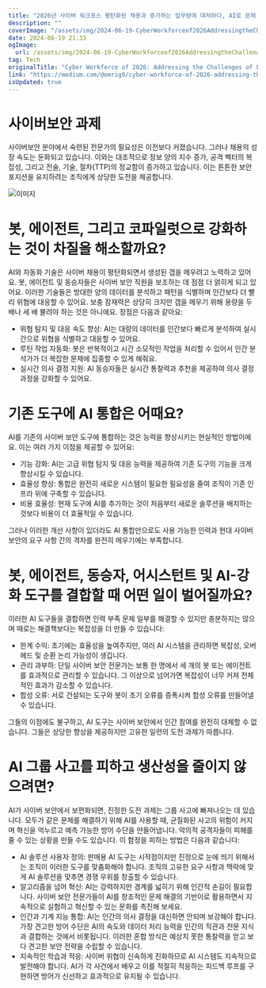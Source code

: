 ```yaml
---
title: "2026년 사이버 워크포스 평탄화된 채용과 증가하는 업무량에 대처하다, AI로 문제 해결 가능할까요"
description: ""
coverImage: "/assets/img/2024-06-19-CyberWorkforceof2026AddressingtheChallengesofFlatteningHiringandRisingWorkloadDoesAIFixIt_0.png"
date: 2024-06-19 21:33
ogImage:
  url: /assets/img/2024-06-19-CyberWorkforceof2026AddressingtheChallengesofFlatteningHiringandRisingWorkloadDoesAIFixIt_0.png
tag: Tech
originalTitle: "Cyber Workforce of 2026: Addressing the Challenges of Flattening Hiring and Rising Workload, Does AI Fix It?"
link: "https://medium.com/@omrig9/cyber-workforce-of-2026-addressing-the-challenges-of-flattening-hiring-and-rising-workload-does-4178aec0475a"
isUpdated: true
---
```


# 사이버보안 과제

사이버보안 분야에서 숙련된 전문가의 필요성은 이전보다 커졌습니다. 그러나 채용의 성장 속도는 둔화되고 있습니다. 이와는 대조적으로 정보 양의 지수 증가, 공격 벡터의 복잡성, 그리고 전술, 기술, 절차(TTP)의 정교함이 증가하고 있습니다. 이는 튼튼한 보안 포지션을 유지하려는 조직에게 상당한 도전을 제공합니다.

![이미지](/assets/img/2024-06-19-CyberWorkforceof2026AddressingtheChallengesofFlatteningHiringandRisingWorkloadDoesAIFixIt_0.png)

# 봇, 에이전트, 그리고 코파일럿으로 강화하는 것이 차질을 해소할까요?

<!-- cozy-coder - 수평 -->

<ins class="adsbygoogle"
     style="display:block"
     data-ad-client="ca-pub-4877378276818686"
     data-ad-slot="1107185301"
     data-ad-format="auto"
     data-full-width-responsive="true"></ins>

<script>
     (adsbygoogle = window.adsbygoogle || []).push({});
</script>

AI와 자동화 기술은 사이버 채용이 평탄화되면서 생성된 갭을 메우려고 노력하고 있어요. 봇, 에이전트 및 동승자들은 사이버 보안 직원을 보조하는 데 점점 더 얽히게 되고 있어요. 이러한 기술들은 방대한 양의 데이터를 분석하고 패턴을 식별하며 인간보다 더 빨리 위협에 대응할 수 있어요. 보충 잠재력은 상당히 크지만 갭을 메우기 위해 용량을 두 배나 세 배 불려야 하는 것은 아니에요. 장점은 다음과 같아요:

- 위협 탐지 및 대응 속도 향상: AI는 대량의 데이터를 인간보다 빠르게 분석하여 실시간으로 위협을 식별하고 대응할 수 있어요.
- 루틴 작업 자동화: 봇은 반복적이고 시간 소모적인 작업을 처리할 수 있어서 인간 분석가가 더 복잡한 문제에 집중할 수 있게 해줘요.
- 실시간 의사 결정 지원: AI 동승자들은 실시간 통찰력과 추천을 제공하여 의사 결정 과정을 강화할 수 있어요.

# 기존 도구에 AI 통합은 어때요?

AI를 기존의 사이버 보안 도구에 통합하는 것은 능력을 향상시키는 현실적인 방법이에요. 이는 여러 가지 이점을 제공할 수 있어요:

<!-- cozy-coder - 수평 -->

<ins class="adsbygoogle"
     style="display:block"
     data-ad-client="ca-pub-4877378276818686"
     data-ad-slot="1107185301"
     data-ad-format="auto"
     data-full-width-responsive="true"></ins>

<script>
     (adsbygoogle = window.adsbygoogle || []).push({});
</script>

- 기능 강화: AI는 고급 위협 탐지 및 대응 능력을 제공하여 기존 도구의 기능을 크게 향상시킬 수 있습니다.
- 효율성 향상: 통합은 완전히 새로운 시스템이 필요한 필요성을 줄여 조직이 기존 인프라 위에 구축할 수 있습니다.
- 비용 효율성: 현재 도구에 AI를 추가하는 것이 처음부터 새로운 솔루션을 배치하는 것보다 비용이 더 효율적일 수 있습니다.

그러나 이러한 개선 사항이 있더라도 AI 통합만으로도 사용 가능한 인력과 현대 사이버 보안의 요구 사항 간의 격차를 완전히 메우기에는 부족합니다.

# 봇, 에이전트, 동승자, 어시스턴트 및 AI-강화 도구를 결합할 때 어떤 일이 벌어질까요?

이러한 AI 도구들을 결합하면 인력 부족 문제 일부를 해결할 수 있지만 충분하지는 않으며 때로는 해결책보다는 복잡성을 더 만들 수 있습니다:

<!-- cozy-coder - 수평 -->

<ins class="adsbygoogle"
     style="display:block"
     data-ad-client="ca-pub-4877378276818686"
     data-ad-slot="1107185301"
     data-ad-format="auto"
     data-full-width-responsive="true"></ins>

<script>
     (adsbygoogle = window.adsbygoogle || []).push({});
</script>

- 한계 수익: 초기에는 효율성을 높여주지만, 여러 AI 시스템을 관리하면 복잡성, 오버헤드 및 순환 논리 가능성이 생깁니다.
- 관리 과부하: 단일 사이버 보안 전문가는 보통 한 명에서 세 개의 봇 또는 에이전트를 효과적으로 관리할 수 있습니다. 그 이상으로 넘어가면 복잡성이 너무 커져 전체적인 효과가 감소할 수 있습니다.
- 합성 오류: 서로 건설되는 도구와 봇이 초기 오류를 증폭시켜 합성 오류를 만들어낼 수 있습니다.

그들의 이점에도 불구하고, AI 도구는 사이버 보안에서 인간 참여를 완전히 대체할 수 없습니다. 그들은 상당한 향상을 제공하지만 고유한 일련의 도전 과제가 따릅니다.

# AI 그룹 사고를 피하고 생산성을 줄이지 않으려면?

AI가 사이버 보안에서 보편화되면, 진정한 도전 과제는 그룹 사고에 빠져나오는 데 있습니다. 모두가 같은 문제를 해결하기 위해 AI를 사용할 때, 균질화된 사고의 위험이 커지며 혁신을 억누르고 예측 가능한 방어 수단을 만들어냅니다. 악의적 공격자들이 피해를 줄 수 있는 상황을 만들 수도 있습니다. 이 함정을 피하는 방법은 다음과 같습니다:

<!-- cozy-coder - 수평 -->

<ins class="adsbygoogle"
     style="display:block"
     data-ad-client="ca-pub-4877378276818686"
     data-ad-slot="1107185301"
     data-ad-format="auto"
     data-full-width-responsive="true"></ins>

<script>
     (adsbygoogle = window.adsbygoogle || []).push({});
</script>

- AI 솔루션 사용자 정의: 판매용 AI 도구는 시작점이지만 진정으로 눈에 띄기 위해서는 조직이 이러한 도구를 맞춤화해야 합니다. 조직의 고유한 요구 사항과 맥락에 맞게 AI 솔루션을 맞추면 경쟁 우위를 창출할 수 있습니다.
- 알고리즘을 넘어 혁신: AI는 강력하지만 경계를 넓히기 위해 인간적 손길이 필요합니다. 사이버 보안 전문가들이 AI를 창조적인 문제 해결의 기반이로 활용하면서 지속적으로 실험하고 혁신할 수 있는 문화를 촉진해 보세요.
- 인간과 기계 지능 통합: AI는 인간의 의사 결정을 대신하면 안되며 보강해야 합니다. 가장 견고한 방어 수단은 AI의 속도와 데이터 처리 능력을 인간의 직관과 전문 지식과 결합하는 것에서 비롯됩니다. 이러한 혼합 방식은 예상치 못한 통찰력을 얻고 보다 견고한 보안 전략을 수립할 수 있습니다.
- 지속적인 학습과 적응: 사이버 위협이 신속하게 진화하므로 AI 시스템도 지속적으로 발전해야 합니다. AI가 각 사건에서 배우고 이를 적절히 적응하는 피드백 루프를 구현하면 방어가 신선하고 효과적으로 유지될 수 있습니다.

